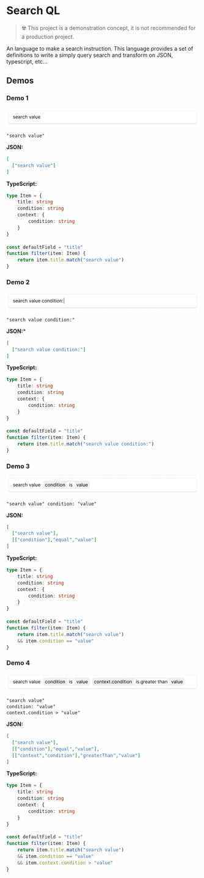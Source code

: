 # Search QL

> ☢️ This project is a demonstration concept, it is not recommended for a production project.

An language to make a search instruction. This language provides a set of definitions to write a simply query search and transform on JSON, typescript, etc...


## Demos

### Demo 1

![](./docs/assets/search%20box%20-%20demo-1.png)

```
"search value"
```

**JSON:**
```json
[
  ["search value"]
]
```

**TypeScript:**
```ts
type Item = {
    title: string
    condition: string
    context: {
        condition: string
    }
}

const defaultField = "title"
function filter(item: Item) {
    return item.title.match("search value")
}
```

### Demo 2

![](./docs/assets/search%20box%20-%20demo-2.png)

```
"search value condition:"
```

**JSON:***

```json
[
  ["search value condition:"]
]
```

**TypeScript:**
```ts
type Item = {
    title: string
    condition: string
    context: {
        condition: string
    }
}

const defaultField = "title"
function filter(item: Item) {
    return item.title.match("search value condition:")
}
```

### Demo 3

![](./docs/assets/search%20box%20-%20demo-3.png)

```
"search value" condition: "value"
```

**JSON:**
```json
[
  ["search value"],
  [["condition"],"equal","value"]
]
```

**TypeScript:**

```ts
type Item = {
    title: string
    condition: string
    context: {
        condition: string
    }
}

const defaultField = "title"
function filter(item: Item) {
    return item.title.match("search value")
    && item.condition == "value"
}
```


### Demo 4

![](./docs/assets/search%20box%20-%20demo-4.png)

```
"search value"
condition: "value"
context.condition > "value"
```

**JSON:**

```json
[
  ["search value"],
  [["condition"],"equal","value"],
  [["context","condition"],"greaterThan","value"]
]
```

**TypeScript:**

```ts
type Item = {
    title: string
    condition: string
    context: {
        condition: string
    }
}

const defaultField = "title"
function filter(item: Item) {
    return item.title.match("search value")
    && item.condition == "value"
    && item.context.condition > "value"
}
```

